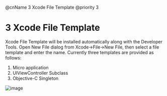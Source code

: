 @cnName 3 Xcode File Template
@priority 3

# 3 Xcode File Template

Xcode File Template will be installed automatically along with the  Developer Tools. Open New File dialog from Xcode->File->New File, then select a file template and enter the name. Currently three templates are provided as follows:

1. Micro application
2. UIViewController Subclass
3. Objective-C Singleton

![image](https://t.alipayobjects.com/images/rmsweb/T1H3tiXdljXXXXXXXX.png)